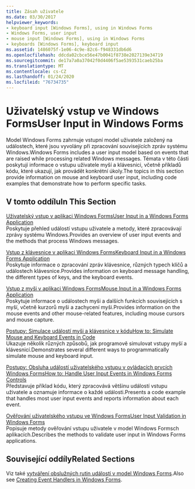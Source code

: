 ```yaml
---
title: Zásah uživatele
ms.date: 03/30/2017
helpviewer_keywords:
- keyboard input [Windows Forms], using in Windows Forms
- Windows Forms, user input
- mouse input [Windows Forms], using in Windows Forms
- keyboards [Windows Forms], keyboard input
ms.assetid: 1486075f-1e06-4c9e-82c6-f948331db6d6
ms.openlocfilehash: ddcda02cbce56e47b0041f8738e2027139e34719
ms.sourcegitcommit: de17a7a0a37042f0d4406f5ae5393531caeb25ba
ms.translationtype: MT
ms.contentlocale: cs-CZ
ms.lasthandoff: 01/24/2020
ms.locfileid: "76734735"
---
```

# <a name="user-input-in-windows-forms"></a><span data-ttu-id="8d45d-102">Uživatelský vstup ve Windows Forms</span><span class="sxs-lookup"><span data-stu-id="8d45d-102">User Input in Windows Forms</span></span>
<span data-ttu-id="8d45d-103">Model Windows Forms zahrnuje vstupní model uživatele založený na událostech, které jsou vyvolány při zpracování souvisejících zpráv systému Windows.</span><span class="sxs-lookup"><span data-stu-id="8d45d-103">Windows Forms includes a user input model based on events that are raised while processing related Windows messages.</span></span> <span data-ttu-id="8d45d-104">Témata v této části poskytují informace o vstupu uživatele myší a klávesnici, včetně příkladů kódu, které ukazují, jak provádět konkrétní úkoly.</span><span class="sxs-lookup"><span data-stu-id="8d45d-104">The topics in this section provide information on mouse and keyboard user input, including code examples that demonstrate how to perform specific tasks.</span></span>  
  
## <a name="in-this-section"></a><span data-ttu-id="8d45d-105">V tomto oddílu</span><span class="sxs-lookup"><span data-stu-id="8d45d-105">In This Section</span></span>  
 [<span data-ttu-id="8d45d-106">Uživatelský vstup v aplikaci Windows Forms</span><span class="sxs-lookup"><span data-stu-id="8d45d-106">User Input in a Windows Forms Application</span></span>](user-input-in-a-windows-forms-application.md)  
 <span data-ttu-id="8d45d-107">Poskytuje přehled událostí vstupu uživatele a metody, které zpracovávají zprávy systému Windows.</span><span class="sxs-lookup"><span data-stu-id="8d45d-107">Provides an overview of user input events and the methods that process Windows messages.</span></span>  
  
 [<span data-ttu-id="8d45d-108">Vstup z klávesnice v aplikaci Windows Forms</span><span class="sxs-lookup"><span data-stu-id="8d45d-108">Keyboard Input in a Windows Forms Application</span></span>](keyboard-input-in-a-windows-forms-application.md)  
 <span data-ttu-id="8d45d-109">Poskytuje informace o zpracování zpráv klávesnice, různých typech klíčů a událostech klávesnice.</span><span class="sxs-lookup"><span data-stu-id="8d45d-109">Provides information on keyboard message handling, the different types of keys, and the keyboard events.</span></span>  
  
 [<span data-ttu-id="8d45d-110">Vstup z myši v aplikaci Windows Forms</span><span class="sxs-lookup"><span data-stu-id="8d45d-110">Mouse Input in a Windows Forms Application</span></span>](mouse-input-in-a-windows-forms-application.md)  
 <span data-ttu-id="8d45d-111">Poskytuje informace o událostech myši a dalších funkcích souvisejících s myší, včetně kurzorů myši a zachycení myši.</span><span class="sxs-lookup"><span data-stu-id="8d45d-111">Provides information on the mouse events and other mouse-related features, including mouse cursors and mouse capture.</span></span>  
  
 [<span data-ttu-id="8d45d-112">Postupy: Simulace událostí myši a klávesnice v kódu</span><span class="sxs-lookup"><span data-stu-id="8d45d-112">How to: Simulate Mouse and Keyboard Events in Code</span></span>](how-to-simulate-mouse-and-keyboard-events-in-code.md)  
 <span data-ttu-id="8d45d-113">Ukazuje několik různých způsobů, jak programově simulovat vstupy myší a klávesnicí.</span><span class="sxs-lookup"><span data-stu-id="8d45d-113">Demonstrates several different ways to programmatically simulate mouse and keyboard input.</span></span>  
  
 [<span data-ttu-id="8d45d-114">Postupy: Obsluha událostí uživatelského vstupu v ovládacích prvcích Windows Forms</span><span class="sxs-lookup"><span data-stu-id="8d45d-114">How to: Handle User Input Events in Windows Forms Controls</span></span>](how-to-handle-user-input-events-in-windows-forms-controls.md)  
 <span data-ttu-id="8d45d-115">Představuje příklad kódu, který zpracovává většinu událostí vstupu uživatele a oznamuje informace o každé události.</span><span class="sxs-lookup"><span data-stu-id="8d45d-115">Presents a code example that handles most user input events and reports information about each event.</span></span>  
  
 [<span data-ttu-id="8d45d-116">Ověřování uživatelského vstupu ve Windows Forms</span><span class="sxs-lookup"><span data-stu-id="8d45d-116">User Input Validation in Windows Forms</span></span>](user-input-validation-in-windows-forms.md)  
 <span data-ttu-id="8d45d-117">Popisuje metody ověřování vstupu uživatele v model Windows Formsch aplikacích.</span><span class="sxs-lookup"><span data-stu-id="8d45d-117">Describes the methods to validate user input in Windows Forms applications.</span></span>  
  
## <a name="related-sections"></a><span data-ttu-id="8d45d-118">Související oddíly</span><span class="sxs-lookup"><span data-stu-id="8d45d-118">Related Sections</span></span>  
 <span data-ttu-id="8d45d-119">Viz také [vytváření obslužných rutin událostí v model Windows Forms](creating-event-handlers-in-windows-forms.md).</span><span class="sxs-lookup"><span data-stu-id="8d45d-119">Also see [Creating Event Handlers in Windows Forms](creating-event-handlers-in-windows-forms.md).</span></span>
